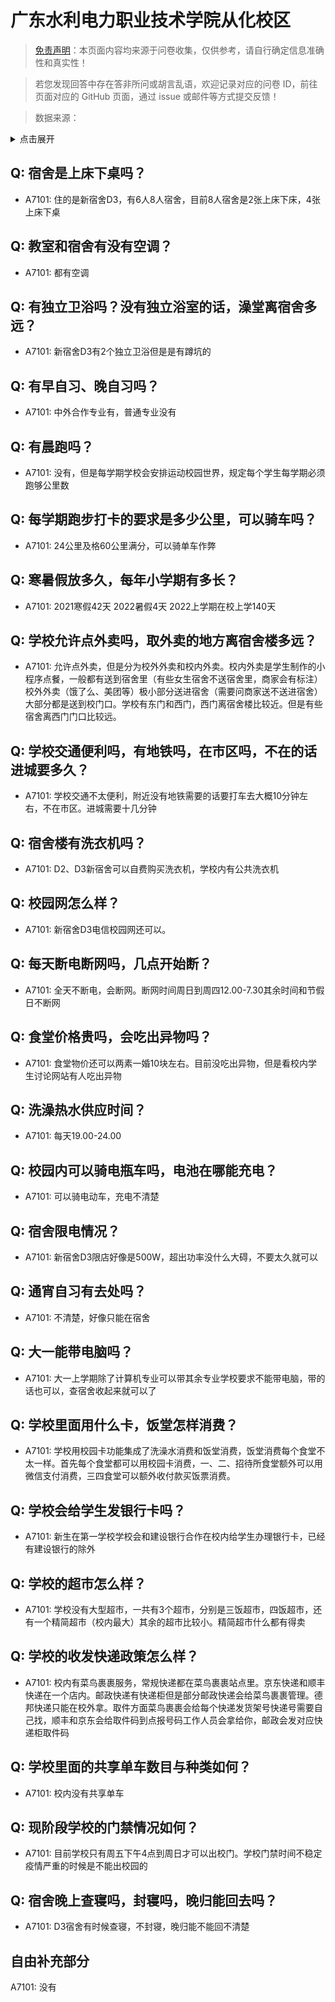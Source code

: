 # 广东水利电力职业技术学院从化校区

> [免责声明](https://colleges.chat/#_3)：本页面内容均来源于问卷收集，仅供参考，请自行确定信息准确性和真实性！

> 若您发现回答中存在答非所问或胡言乱语，欢迎记录对应的问卷 ID，前往页面对应的 GitHub 页面，通过 issue 或邮件等方式提交反馈！

> 数据来源：

<details><summary>点击展开</summary>
<ul>
<li>A7101: 匿名 (2022 年 06 月)</li>
</ul>
</details>

## Q: 宿舍是上床下桌吗？

- A7101: 住的是新宿舍D3，有6人8人宿舍，目前8人宿舍是2张上床下床，4张上床下桌

## Q: 教室和宿舍有没有空调？

- A7101: 都有空调

## Q: 有独立卫浴吗？没有独立浴室的话，澡堂离宿舍多远？

- A7101: 新宿舍D3有2个独立卫浴但是是有蹲坑的

## Q: 有早自习、晚自习吗？

- A7101: 中外合作专业有，普通专业没有

## Q: 有晨跑吗？

- A7101: 没有，但是每学期学校会安排运动校园世界，规定每个学生每学期必须跑够公里数

## Q: 每学期跑步打卡的要求是多少公里，可以骑车吗？

- A7101: 24公里及格60公里满分，可以骑单车作弊

## Q: 寒暑假放多久，每年小学期有多长？

- A7101: 2021寒假42天 2022暑假4天 2022上学期在校上学140天

## Q: 学校允许点外卖吗，取外卖的地方离宿舍楼多远？

- A7101: 允许点外卖，但是分为校外外卖和校内外卖。校内外卖是学生制作的小程序点餐，一般都有送到宿舍里（有些女生宿舍不送宿舍里，商家会有标注）校外外卖（饿了么、美团等）极小部分送进宿舍（需要问商家送不送进宿舍）大部分都是送到校门口。学校有东门和西门，西门离宿舍楼比较近。但是有些宿舍离西门门口比较远。

## Q: 学校交通便利吗，有地铁吗，在市区吗，不在的话进城要多久？

- A7101: 学校交通不太便利，附近没有地铁需要的话要打车去大概10分钟左右，不在市区。进城需要十几分钟

## Q: 宿舍楼有洗衣机吗？

- A7101: D2、D3新宿舍可以自费购买洗衣机，学校内有公共洗衣机

## Q: 校园网怎么样？

- A7101: 新宿舍D3电信校园网还可以。

## Q: 每天断电断网吗，几点开始断？

- A7101: 全天不断电，会断网。断网时间周日到周四12.00-7.30其余时间和节假日不断网

## Q: 食堂价格贵吗，会吃出异物吗？

- A7101: 食堂物价还可以两素一婚10块左右。目前没吃出异物，但是看校内学生讨论网站有人吃出异物

## Q: 洗澡热水供应时间？

- A7101: 每天19.00-24.00

## Q: 校园内可以骑电瓶车吗，电池在哪能充电？

- A7101: 可以骑电动车，充电不清楚

## Q: 宿舍限电情况？

- A7101: 新宿舍D3限店好像是500W，超出功率没什么大碍，不要太久就可以

## Q: 通宵自习有去处吗？

- A7101: 不清楚，好像只能在宿舍

## Q: 大一能带电脑吗？

- A7101: 大一上学期除了计算机专业可以带其余专业学校要求不能带电脑，带的话也可以，查宿舍收起来就可以了

## Q: 学校里面用什么卡，饭堂怎样消费？

- A7101: 学校用校园卡功能集成了洗澡水消费和饭堂消费，饭堂消费每个食堂不太一样。首先每个食堂都可以用校园卡消费，一、二、招待所食堂额外可以用微信支付消费，三四食堂可以额外收付款买饭票消费。

## Q: 学校会给学生发银行卡吗？

- A7101: 新生在第一学校学校会和建设银行合作在校内给学生办理银行卡，已经有建设银行的除外

## Q: 学校的超市怎么样？

- A7101: 学校没有大型超市，一共有3个超市，分别是三饭超市，四饭超市，还有一个精简超市（校内最大）其余的超市比较小。精简超市什么都有得卖

## Q: 学校的收发快递政策怎么样？

- A7101: 校内有菜鸟裹裹服务，常规快递都在菜鸟裹裹站点里。京东快递和顺丰快递在一个店内。邮政快递有快递柜但是部分邮政快递会给菜鸟裹裹管理。德邦快递只能在校外拿。取件方面菜鸟裹裹会给每个快递发货架号快递号需要自己找，顺丰和京东会给取件码到点报号码工作人员会拿给你，邮政会发对应快递柜取件码

## Q: 学校里面的共享单车数目与种类如何？

- A7101: 校内没有共享单车

## Q: 现阶段学校的门禁情况如何？

- A7101: 目前学校只有周五下午4点到周日才可以出校门。学校门禁时间不稳定疫情严重的时候是不能出校园的

## Q: 宿舍晚上查寝吗，封寝吗，晚归能回去吗？

- A7101: D3宿舍有时候查寝，不封寝，晚归能不能回不清楚

## 自由补充部分

A7101: 没有